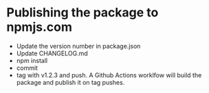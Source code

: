 # Publishing the package to npmjs.com

- Update the version number in package.json
- Update CHANGELOG.md
- npm install
- commit
- tag with v1.2.3 and push. A Github Actions worklfow will build the package and publish it on tag pushes.
